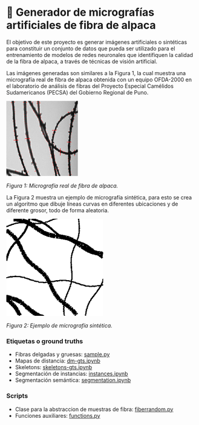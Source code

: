 # :microscope: Generador de micrografías artificiales de fibra de alpaca

El objetivo de este proyecto es generar imágenes artificiales o sintéticas para constituir un conjunto de datos que pueda ser utilizado para el entrenamiento de modelos de redes neuronales que identifiquen la calidad de la fibra de alpaca, a través de técnicas de visión artificial.

Las imágenes generadas son similares a la Figura 1, la cual muestra una micrografía real de fibra de alpaca obtenida con un equipo OFDA-2000 en el laboratorio de análisis de fibras del Proyecto Especial Camélidos Sudamericanos (PECSA) del Gobierno Regional de Puno.

![](img/sample-ofda.jpg)

*Figura 1: Micrografía real de fibra de alpaca.*

[comment]: <> (Ejemplo de fibra Medulómetro:)

[//]: (![](img/sample-medulometro.jpg))

La Figura 2 muestra un ejemplo de micrografía sintética, para esto se crea un algoritmo que dibuje líneas curvas en diferentes ubicaciones y de diferente grosor, todo de forma aleatoria.

![](img/sample-artificial.png)

*Figura 2: Ejemplo de micrografía sintética.*

### Etiquetas o ground truths

- Fibras delgadas y gruesas: [sample.py](sample.py)
- Mapas de distancia: [dm-gts.ipynb](dm-gts.ipynb)
- Skeletons: [skeletons-gts.ipynb](skeletons-gts.ipynb)
- Segmentación de instancias: [instances.ipynb](instances.ipynb)
- Segmentación semántica: [segmentation.ipynb](segmentation.ipynb)
 
### Scripts

- Clase para la abstraccion de muestras de fibra: [fiberrandom.py](fiberrandom.py)
- Funciones auxiliares: [functions.py](functions.py)